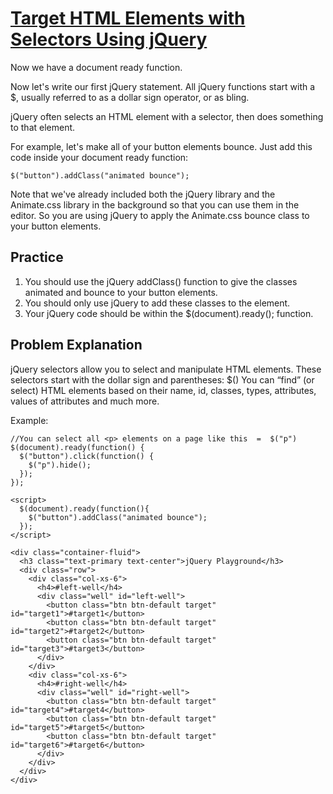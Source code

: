 # [Target HTML Elements with Selectors Using jQuery](https://www.freecodecamp.org/learn/front-end-development-libraries/jquery/target-html-elements-with-selectors-using-jquery)

Now we have a document ready function.

Now let's write our first jQuery statement. All jQuery functions start with a $, usually referred to as a dollar sign operator, or as bling.

jQuery often selects an HTML element with a selector, then does something to that element.

For example, let's make all of your button elements bounce. Just add this code inside your document ready function:

```
$("button").addClass("animated bounce");
```

Note that we've already included both the jQuery library and the Animate.css library in the background so that you can use them in the editor. So you are using jQuery to apply the Animate.css bounce class to your button elements.

## Practice
1. You should use the jQuery addClass() function to give the classes animated and bounce to your button elements.
2. You should only use jQuery to add these classes to the element.
3. Your jQuery code should be within the $(document).ready(); function.

## Problem Explanation
jQuery selectors allow you to select and manipulate HTML elements.
These selectors start with the dollar sign and parentheses: $()
You can “find” (or select) HTML elements based on their name, id, classes, types, attributes, values of attributes and much more.

Example:
```
//You can select all <p> elements on a page like this  =  $("p")
$(document).ready(function() {
  $("button").click(function() {
    $("p").hide();
  });
});
```

```
<script>
  $(document).ready(function(){
    $("button").addClass("animated bounce");
  });
</script>

<div class="container-fluid">
  <h3 class="text-primary text-center">jQuery Playground</h3>
  <div class="row">
    <div class="col-xs-6">
      <h4>#left-well</h4>
      <div class="well" id="left-well">
        <button class="btn btn-default target" id="target1">#target1</button>
        <button class="btn btn-default target" id="target2">#target2</button>
        <button class="btn btn-default target" id="target3">#target3</button>
      </div>
    </div>
    <div class="col-xs-6">
      <h4>#right-well</h4>
      <div class="well" id="right-well">
        <button class="btn btn-default target" id="target4">#target4</button>
        <button class="btn btn-default target" id="target5">#target5</button>
        <button class="btn btn-default target" id="target6">#target6</button>
      </div>
    </div>
  </div>
</div>
```